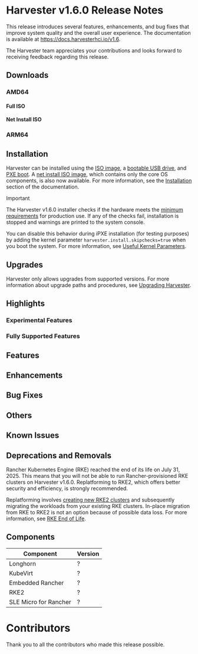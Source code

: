 # Harvester v1.6.0 Release Notes

This release introduces several features, enhancements, and bug fixes that improve system quality and the overall user experience. The documentation is available at https://docs.harvesterhci.io/v1.6.

The Harvester team appreciates your contributions and looks forward to receiving feedback regarding this release.

## Downloads

### AMD64

#### Full ISO


#### Net Install ISO


### ARM64


## Installation

Harvester can be installed using the [ISO image](https://docs.harvesterhci.io/v1.6/install/index), a [bootable USB drive](https://docs.harvesterhci.io/v1.6/install/usb-install), and [PXE boot](https://docs.harvesterhci.io/v1.6/install/pxe-boot-install/). A [net install ISO image](https://docs.harvesterhci.io/v1.6/install/net-install), which contains only the core OS components, is also now available. For more information, see the [Installation](https://docs.harvesterhci.io/v1.6/install/requirements) section of the documentation.

> [!IMPORTANT]
> The Harvester v1.6.0 installer checks if the hardware meets the [minimum requirements](https://docs.harvesterhci.io/v1.6/install/requirements/#hardware-requirements) for production use. If any of the checks fail, installation is stopped and warnings are printed to the system console.
> 
> You can disable this behavior during iPXE installation (for testing purposes) by adding the kernel parameter `harvester.install.skipchecks=true` when you boot the system. For more information, see [Useful Kernel Parameters](https://docs.harvesterhci.io/v1.6/install/pxe-boot-install#harvesterinstallskipcheckstrue).

## Upgrades

Harvester only allows upgrades from supported versions. For more information about upgrade paths and procedures, see [Upgrading Harvester](https://docs.harvesterhci.io/v1.6/upgrade/index).

## Highlights

### Experimental Features


### Fully Supported Features


## Features


## Enhancements


## Bug Fixes


## Others


## Known Issues


## Deprecations and Removals 

Rancher Kubernetes Engine (RKE) reached the end of its life on July 31, 2025. This means that you will not be able to run Rancher-provisioned RKE clusters on Harvester v1.6.0. Replatforming to RKE2, which offers better security and efficiency, is strongly recommended.

Replatforming involves [creating new RKE2 clusters](https://docs.harvesterhci.io/v1.6/rancher/node/rke2-cluster) and subsequently migrating the workloads from your existing RKE clusters. In-place migration from RKE to RKE2 is not an option because of possible data loss. For more information, see [RKE End of Life](https://www.suse.com/support/kb/doc/?id=000021513).

## Components

| Component | Version |
| --- | --- |
| Longhorn | ? |
| KubeVirt | ? |
| Embedded Rancher | ? |
| RKE2 | ? |
| SLE Micro for Rancher | ? |

# Contributors

Thank you to all the contributors who made this release possible.

